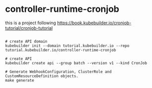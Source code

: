 # controller-runtime-cronjob

this is a project following https://book.kubebuilder.io/cronjob-tutorial/cronjob-tutorial

```

# create API domain
kubebuilder init --domain tutorial.kubebuilder.io --repo tutorial.kubebuilder.io/controller-runtime-cronjob

# create API
kubebuilder create api --group batch --version v1 --kind CronJob

# Generate WebhookConfiguration, ClusterRole and CustomResourceDefinition objects.
make generate

```

